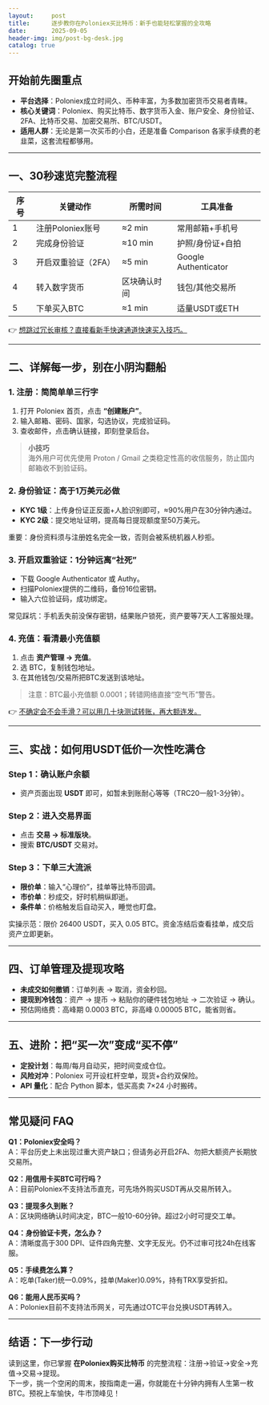 ```yaml
---
layout:     post
title:      逐步教你在Poloniex买比特币：新手也能轻松掌握的全攻略
date:       2025-09-05
header-img: img/post-bg-desk.jpg
catalog: true
---
```


## 开始前先圈重点
- **平台选择**：Poloniex成立时间久、币种丰富，为多数加密货币交易者青睐。  
- **核心关键词**：Poloniex、购买比特币、数字货币入金、账户安全、身份验证、2FA、比特币交易、加密交易所、BTC/USDT。  
- **适用人群**：无论是第一次买币的小白，还是准备 Comparison 各家手续费的老韭菜，这套流程都够用。

---

## 一、30秒速览完整流程
| 序号 | 关键动作 | 所需时间 | 工具准备 |
|---|---|---|---|
| 1 | 注册Poloniex账号 | ≈2 min | 常用邮箱+手机号 |
| 2 | 完成身份验证 | ≈10 min | 护照/身份证+自拍 |
| 3 | 开启双重验证（2FA） | ≈5 min | Google Authenticator |
| 4 | 转入数字货币 | 区块确认时间 | 钱包/其他交易所 |
| 5 | 下单买入BTC | ≈1 min | 适量USDT或ETH |

👉 [想跳过冗长审核？直接看新手快速通道快速买入技巧。](https://okxdog.com/)

---

## 二、详解每一步，别在小阴沟翻船

### 1. 注册：简简单单三行字
1. 打开 Poloniex 首页，点击 **“创建账户”**。  
2. 输入邮箱、密码、国家，勾选协议，完成验证码。  
3. 查收邮件，点击确认链接，即刻登录后台。

> **小技巧**  
> 海外用户可优先使用 Proton / Gmail 之类稳定性高的收信服务，防止国内邮箱收不到验证码。

### 2. 身份验证：高于1万美元必做
- **KYC 1级**：上传身份证正反面+人脸识别即可，≈90%用户在30分钟内通过。  
- **KYC 2级**：提交地址证明，提高每日提现额度至50万美元。  

重要：身份资料须与注册姓名完全一致，否则会被系统机器人秒拒。

### 3. 开启双重验证：1分钟远离“社死”
- 下载 Google Authenticator 或 Authy。  
- 扫描Poloniex提供的二维码，备份16位密钥。  
- 输入六位验证码，成功绑定。  

常见踩坑：手机丢失前没保存密钥，结果账户锁死，资产要等7天人工客服处理。

### 4. 充值：看清最小充值额
1. 点击 **资产管理 → 充值**。  
2. 选 BTC，复制钱包地址。  
3. 在其他钱包/交易所把BTC发送到该地址。  

> 注意：BTC最小充值额 0.0001；转错网络直接“空气币”警告。  

👉 [不确定会不会手滑？可以用几十块测试转账，再大额连发。](https://okxdog.com/)

---

## 三、实战：如何用USDT低价一次性吃满仓

### Step 1：确认账户余额
- 资产页面出现 **USDT** 即可，如暂未到账耐心等等（TRC20一般1-3分钟）。

### Step 2：进入交易界面
- 点击 **交易 → 标准版块**。  
- 搜索 **BTC/USDT** 交易对。

### Step 3：下单三大流派
- **限价单**：输入“心理价”，挂单等比特币回调。  
- **市价单**：秒成交，好时机稍纵即逝。  
- **条件单**：价格触发后自动买入，睡觉也盯盘。

实操示范：限价 26400 USDT，买入 0.05 BTC。资金冻结后查看挂单，成交后资产立即更新。

---

## 四、订单管理及提现攻略
- **未成交如何撤销**：订单列表 → 取消，资金秒回。  
- **提现到冷钱包**：资产 → 提币 → 粘贴你的硬件钱包地址 → 二次验证 → 确认。  
- 预估网络费：高峰期 0.0003 BTC，非高峰 0.00005 BTC，能省则省。

---

## 五、进阶：把“买一次”变成“买不停”
- **定投计划**：每周/每月自动买，把时间变成仓位。  
- **风险对冲**：Poloniex 可开设杠杆空单，现货+合约双保险。  
- **API 量化**：配合 Python 脚本，低买高卖 7×24 小时搬砖。

---

## 常见疑问 FAQ

**Q1：Poloniex安全吗？**  
A：平台历史上未出现过重大资产缺口；但请务必开启2FA、勿把大额资产长期放交易所。

**Q2：用信用卡买BTC可行吗？**  
A：目前Poloniex不支持法币直充，可先场外购买USDT再从交易所转入。

**Q3：提现多久到账？**  
A：区块网络确认时间决定，BTC一般10-60分钟。超过2小时可提交工单。

**Q4：身份验证卡壳，怎么办？**  
A：清晰度高于300 DPI、证件四角完整、文字无反光。仍不过审可找24h在线客服。

**Q5：手续费怎么算？**  
A：吃单(Taker)统一0.09%，挂单(Maker)0.09%，持有TRX享受折扣。

**Q6：能用人民币买吗？**  
A：Poloniex目前不支持法币网关，可先通过OTC平台兑换USDT再转入。

---

## 结语：下一步行动
读到这里，你已掌握 **在Poloniex购买比特币** 的完整流程：注册→验证→安全→充值→交易→提现。  
下一步，挑一个空闲的周末，按指南走一遍，你就能在十分钟内拥有人生第一枚BTC。预祝上车愉快，牛市顶峰见！
